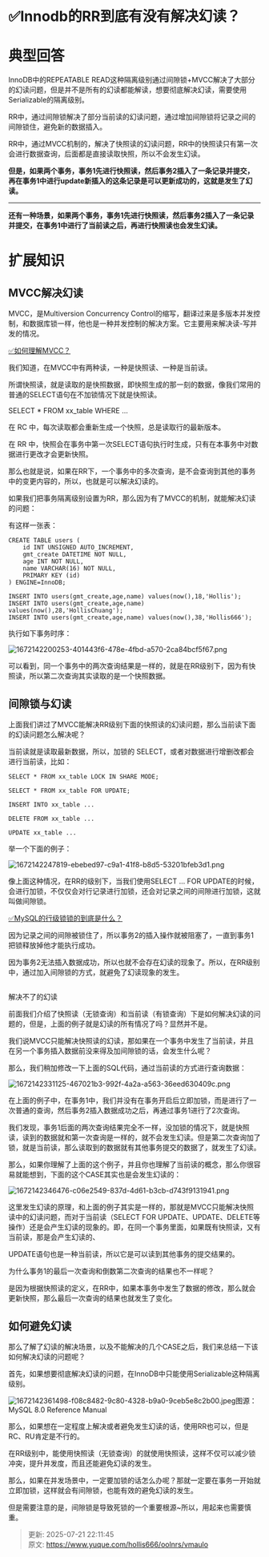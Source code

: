 # ✅Innodb的RR到底有没有解决幻读？

# 典型回答


InnoDB中的REPEATABLE READ这种隔离级别通过间隙锁+MVCC解决了大部分的幻读问题，但是并不是所有的幻读都能解读，想要彻底解决幻读，需要使用Serializable的隔离级别。



RR中，通过间隙锁解决了部分当前读的幻读问题，通过增加间隙锁将记录之间的间隙锁住，避免新的数据插入。



RR中，通过MVCC机制的，解决了快照读的幻读问题，RR中的快照读只有第一次会进行数据查询，后面都是直接读取快照，所以不会发生幻读。



**但是，如果两个事务，事务1先进行快照读，然后事务2插入了一条记录并提交，再在事务1中进行update新插入的这条记录是可以更新成功的，这就是发生了幻读。**

****

**还有一种场景，如果两个事务，事务1先进行快照读，然后事务2插入了一条记录并提交，在事务1中进行了当前读之后，再进行快照读也会发生幻读。**



# 扩展知识


## MVCC解决幻读
MVCC，是Multiversion Concurrency Control的缩写，翻译过来是多版本并发控制，和数据库锁一样，他也是一种并发控制的解决方案。它主要用来解决读-写并发的情况。



[✅如何理解MVCC？](https://www.yuque.com/hollis666/oolnrs/wgu1u6)



我们知道，在MVCC中有两种读，一种是快照读、一种是当前读。



所谓快照读，就是读取的是快照数据，即快照生成的那一刻的数据，像我们常用的普通的SELECT语句在不加锁情况下就是快照读。



SELECT * FROM xx_table WHERE ...



在 RC 中，每次读取都会重新生成一个快照，总是读取行的最新版本。

在 RR 中，快照会在事务中第一次SELECT语句执行时生成，只有在本事务中对数据进行更改才会更新快照。



那么也就是说，如果在RR下，一个事务中的多次查询，是不会查询到其他的事务中的变更内容的，所以，也就是可以解决幻读的。



如果我们把事务隔离级别设置为RR，那么因为有了MVCC的机制，就能解决幻读的问题：



有这样一张表：



```plain
CREATE TABLE users (
    id INT UNSIGNED AUTO_INCREMENT,
    gmt_create DATETIME NOT NULL,
    age INT NOT NULL,
    name VARCHAR(16) NOT NULL,
    PRIMARY KEY (id)
) ENGINE=InnoDB;

INSERT INTO users(gmt_create,age,name) values(now(),18,'Hollis');
INSERT INTO users(gmt_create,age,name) values(now(),28,'HollisChuang');
INSERT INTO users(gmt_create,age,name) values(now(),38,'Hollis666');
```



执行如下事务时序：

![1672142200253-401443f6-478e-4fbd-a570-2ca84bcf5f67.png](./img/7LAk9UzSr-EqFiGB/1672142200253-401443f6-478e-4fbd-a570-2ca84bcf5f67-037136.png)



可以看到，同一个事务中的两次查询结果是一样的，就是在RR级别下，因为有快照读，所以第二次查询其实读取的是一个快照数据。



## 间隙锁与幻读


上面我们讲过了MVCC能解决RR级别下面的快照读的幻读问题，那么当前读下面的幻读问题怎么解决呢？



当前读就是读取最新数据，所以，加锁的 SELECT，或者对数据进行增删改都会进行当前读，比如：



```plain
SELECT * FROM xx_table LOCK IN SHARE MODE;

SELECT * FROM xx_table FOR UPDATE;

INSERT INTO xx_table ...

DELETE FROM xx_table ...

UPDATE xx_table ...
```



举一个下面的例子：

  
![1672142247819-ebebed97-c9a1-41f8-b8d5-53201bfeb3d1.png](./img/7LAk9UzSr-EqFiGB/1672142247819-ebebed97-c9a1-41f8-b8d5-53201bfeb3d1-389022.png)



像上面这种情况，在RR的级别下，当我们使用SELECT … FOR UPDATE的时候，会进行加锁，不仅仅会对行记录进行加锁，还会对记录之间的间隙进行加锁，这就叫做间隙锁。



[✅MySQL的行级锁锁的到底是什么？](https://www.yuque.com/hollis666/oolnrs/kfygzw)



因为记录之间的间隙被锁住了，所以事务2的插入操作就被阻塞了，一直到事务1把锁释放掉他才能执行成功。



因为事务2无法插入数据成功，所以也就不会存在幻读的现象了。所以，在RR级别中，通过加入间隙锁的方式，就避免了幻读现象的发生。

##   
解决不了的幻读


前面我们介绍了快照读（无锁查询）和当前读（有锁查询）下是如何解决幻读的问题的，但是，上面的例子就是幻读的所有情况了吗？显然并不是。



我们说MVCC只能解决快照读的幻读，那如果在一个事务中发生了当前读，并且在另一个事务插入数据前没来得及加间隙锁的话，会发生什么呢？



那么，我们稍加修改一下上面的SQL代码，通过当前读的方式进行查询数据：



![1672142331125-467021b3-992f-4a2a-a563-36eed630409c.png](./img/7LAk9UzSr-EqFiGB/1672142331125-467021b3-992f-4a2a-a563-36eed630409c-455844.png)



在上面的例子中，在事务1中，我们并没有在事务开启后立即加锁，而是进行了一次普通的查询，然后事务2插入数据成功之后，再通过事务1进行了2次查询。



我们发现，事务1后面的两次查询结果完全不一样，没加锁的情况下，就是快照读，读到的数据就和第一次查询是一样的，就不会发生幻读。但是第二次查询加了锁，就是当前读，那么读取到的数据就有其他事务提交的数据了，就发生了幻读。



那么，如果你理解了上面的这个例子，并且你也理解了当前读的概念，那么你很容易就能想到，下面的这个CASE其实也是会发生幻读的：



![1672142346476-c06e2549-837d-4d61-b3cb-d743f9131941.png](./img/7LAk9UzSr-EqFiGB/1672142346476-c06e2549-837d-4d61-b3cb-d743f9131941-638705.png)



这里发生幻读的原理，和上面的例子其实是一样的，那就是MVCC只能解决快照读中的幻读问题，而对于当前读（SELECT FOR UPDATE、UPDATE、DELETE等操作）还是会产生幻读的现象的。即，在同一个事务里面，如果既有快照读，又有当前读，那是会产生幻读的、



UPDATE语句也是一种当前读，所以它是可以读到其他事务的提交结果的。



为什么事务1的最后一次查询和倒数第二次查询的结果也不一样呢？



是因为根据快照读的定义，在RR中，如果本事务中发生了数据的修改，那么就会更新快照，那么最后一次查询的结果也就发生了变化。



## 如何避免幻读


那么了解了幻读的解决场景，以及不能解决的几个CASE之后，我们来总结一下该如何解决幻读的问题呢？



首先，如果想要彻底解决幻读的问题，在InnoDB中只能使用Serializable这种隔离级别。

![1672142361498-f08c8482-9c80-4328-b9a0-9ceb5e8c2b00.jpeg](./img/7LAk9UzSr-EqFiGB/1672142361498-f08c8482-9c80-4328-b9a0-9ceb5e8c2b00-204067.jpeg)图源：MySQL 8.0 Reference Manual



那么，如果想在一定程度上解决或者避免发生幻读的话，使用RR也可以，但是RC、RU肯定是不行的。



在RR级别中，能使用快照读（无锁查询）的就使用快照读，这样不仅可以减少锁冲突，提升并发度，而且还能避免幻读的发生。



那么，如果在并发场景中，一定要加锁的话怎么办呢？那就一定要在事务一开始就立即加锁，这样就会有间隙锁，也能有效的避免幻读的发生。

但是需要注意的是，间隙锁是导致死锁的一个重要根源~所以，用起来也需要慎重。



> 更新: 2025-07-21 22:11:45  
> 原文: <https://www.yuque.com/hollis666/oolnrs/vmaulo>